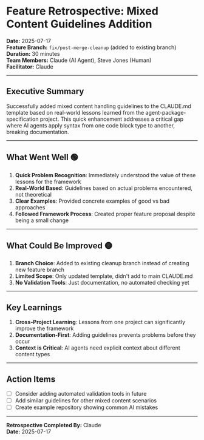 # Feature Retrospective: Mixed Content Guidelines Addition

**Date:** 2025-07-17  
**Feature Branch:** `fix/post-merge-cleanup` (added to existing branch)  
**Duration:** 30 minutes  
**Team Members:** Claude (AI Agent), Steve Jones (Human)  
**Facilitator:** Claude

---

## Executive Summary

Successfully added mixed content handling guidelines to the CLAUDE.md template based on real-world lessons learned from the agent-package-specification project. This quick enhancement addresses a critical gap where AI agents apply syntax from one code block type to another, breaking documentation.

---

## What Went Well 🟢

1. **Quick Problem Recognition**: Immediately understood the value of these lessons for the framework
2. **Real-World Based**: Guidelines based on actual problems encountered, not theoretical
3. **Clear Examples**: Provided concrete examples of good vs bad approaches
4. **Followed Framework Process**: Created proper feature proposal despite being a small change

---

## What Could Be Improved 🟡

1. **Branch Choice**: Added to existing cleanup branch instead of creating new feature branch
2. **Limited Scope**: Only updated template, didn't add to main CLAUDE.md
3. **No Validation Tools**: Just documentation, no automated checking yet

---

## Key Learnings

1. **Cross-Project Learning**: Lessons from one project can significantly improve the framework
2. **Documentation-First**: Adding guidelines prevents problems before they occur
3. **Context is Critical**: AI agents need explicit context about different content types

---

## Action Items

- [ ] Consider adding automated validation tools in future
- [ ] Add similar guidelines for other mixed content scenarios
- [ ] Create example repository showing common AI mistakes

---

**Retrospective Completed By:** Claude  
**Date:** 2025-07-17